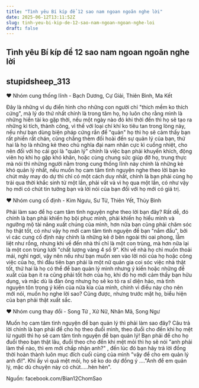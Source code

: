 ```yaml
---
title: "Tình yêu Bí kíp để 12 sao nam ngoan ngoãn nghe lời"
date: 2025-06-12T13:11:52Z
slug: tinh-yeu-bi-kip-de-12-sao-nam-ngoan-ngoan-nghe-loi
draft: false
---
```


## Tình yêu Bí kíp để 12 sao nam ngoan ngoãn nghe lời

## stupidsheep_313

♥ Nhóm cung thống lĩnh - Bạch Dương, Cự Giải, Thiên Bình, Ma Kết

 Đây là những ví dụ điển hình cho những con người chỉ "thích mềm ko thích cứng", mà lý do thứ nhất chính là trong tâm họ, họ luôn cho rằng mình là những hiền tài ko gặp thời, nếu một ngày nào đó khi thời đến thì họ sẽ tạo ra những kì tích, thành công, vì thế với loại chí khí ko tiêu tan trong lòng này, nếu như bạn dùng biện pháp cứng rắn để "quản" họ thì họ sẽ cảm thấy bạn rất phiền rất chán, cũng chẳng thèm đối hoài đến sự quản lý của bạn, thứ hai là họ là những kẻ theo chủ nghĩa đại nam nhân cực kì cuồng nhiệt, cho nên đối với họ cái gọi là "quản lý" chính là việc bạn phải khuyến khích, động viên họ khi họ gặp khó khăn, hoặc cùng chung sức giúp đỡ họ, trung thực mà nói thì những người nằm trong cung thống lĩnh này chính là những kẻ khó quản lý nhất, nếu muốn họ cam tâm tình nguyện nghe theo lời bạn ko chút mảy may do dự thì chỉ có một cách duy nhất, chính là bạn phải cùng họ trải qua thời khắc sinh tử một lần, phải vất vả vì họ qua một lần, có như vậy họ mới có chút tin tưởng bạn và lời nói của bạn đối với họ mới có giá trị.

 ♥ Nhóm cung cố định - Kim Ngưu, Sư Tử, Thiên Yết, Thủy Bình

 Phải làm sao để họ cam tâm tình nguyện nghe theo lời bạn đây? Rất dễ, đó chính là bạn phải khiến họ bội phục mình, phải khiến họ hiểu mình và ngưỡng mộ tài năng xuất chúng của mình, hơn nữa bạn cũng phải chăm sóc họ thật tốt, có như vậy họ mới cam tâm tình nguyện để bạn "nắm đầu", bởi vì các cung cố định này chính là những kẻ ở bên ngoài thì oai phong, lẫm liệt như rồng, nhưng khi về đến nhà thì chỉ là một con trùng, mà hơn nữa lại là một con trùng lười "chất lượng vàng 4 số 9". Khi về nhà họ chỉ muốn thoải mái, nghỉ ngơi, vậy nên nếu như bạn muốn xen vào lời nói của họ hoặc công việc của họ, thì đầu tiên bạn phải là một nữ quản gia coi sóc việc nhà thật tốt, thứ hai là họ có thể để ban quản lý mình nhưng ý kiến hoặc những đề xuất của bạn ít ra cũng phải tốt hơn của họ, khi đó họ mới cảm thấy bạn hữu dụng, và mặc dù là đàn ông nhưng họ sẽ ko tỏ ra sĩ diện hảo, mà tình nguyện tôn trọng ý kiến của nửa kia của mình, chính vì điều này cho nên mới nói, muốn họ nghe lời sao? Cũng được, nhưng trước mặt họ, biểu hiện của bạn phải thật xuất sắc.

 ♥ Nhóm cung thay đổi - Song Tử , Xử Nữ, Nhân Mã, Song Ngư

Muốn họ cam tâm tình nguyện để bạn quản lý thì phải làm sao đây? Câu trả lời chính là bạn phải để cho họ theo đuổi mình, theo đuổi cho đến khi họ mệt lừ người thì họ sẽ cam tâm tình nguyện để bạn quản lý! Bạn phải để cho họ đuổi theo bạn thật lâu, đuổi theo cho đến khi mệt mỏi thì họ sẽ nói "anh phải làm thế nào, thì em mới chấp nhận anh?" , đến lúc đó bạn hãy trả lời đồng thời hoàn thành luôn mục đích cuối cùng của mình "vậy để cho em quản lý anh đi!". Khi ấy vì quá mệt mỏi, họ sẽ ko do dự đồng ý ...."Anh để em quản lý, mặc dù chuyện này có chút.....hèn hèn".
 
Nguồn: facebook.com/Bian12ChomSao